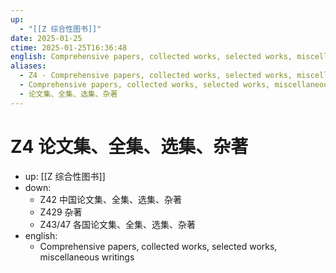 ```yaml
---
up:
  - "[[Z 综合性图书]]"
date: 2025-01-25
ctime: 2025-01-25T16:36:48
english: Comprehensive papers, collected works, selected works, miscellaneous writings
aliases:
  - Z4 - Comprehensive papers, collected works, selected works, miscellaneous writings
  - Comprehensive papers, collected works, selected works, miscellaneous writings
  - 论文集、全集、选集、杂著
---
```


# Z4 论文集、全集、选集、杂著

- up: [[Z 综合性图书]]
- down:
	- Z42 中国论文集、全集、选集、杂著
	- Z429 杂著
	- Z43/47 各国论文集、全集、选集、杂著
- english:
	- Comprehensive papers, collected works, selected works, miscellaneous writings

